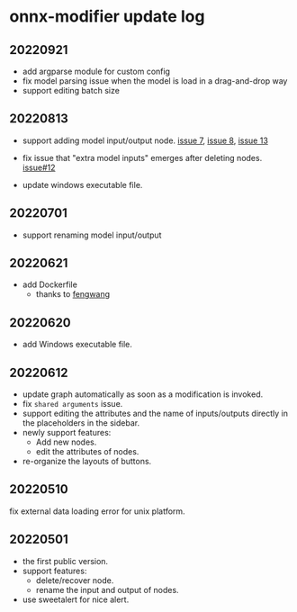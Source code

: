 # onnx-modifier update log

## 20220921
- add argparse module for custom config
- fix model parsing issue when the model is load in a drag-and-drop way
- support editing batch size

## 20220813

- support adding model input/output node. [issue 7](https://github.com/ZhangGe6/onnx-modifier/issues/7), [issue 8](https://github.com/ZhangGe6/onnx-modifier/issues/8), [issue 13](https://github.com/ZhangGe6/onnx-modifier/issues/13)

- fix issue that "extra model inputs" emerges after deleting nodes. [issue#12](https://github.com/ZhangGe6/onnx-modifier/issues/12)
- update windows executable file.

## 20220701

- support renaming model input/output

## 20220621
- add Dockerfile
  - thanks to [fengwang](https://github.com/fengwang)

## 20220620

- add Windows executable file.

## 20220612

- update graph automatically as soon as a modification is invoked.
- fix `shared arguments` issue.
- support editing the attributes and the name of inputs/outputs directly in the placeholders in the sidebar.
- newly support features:
    - Add new nodes.
    - edit the attributes of nodes.
- re-organize the layouts of buttons.

## 20220510
fix external data loading error for unix platform.

## 20220501
- the first public version. 
- support features:
    - delete/recover node.
    - rename the input and output of nodes.
- use sweetalert for nice alert.

